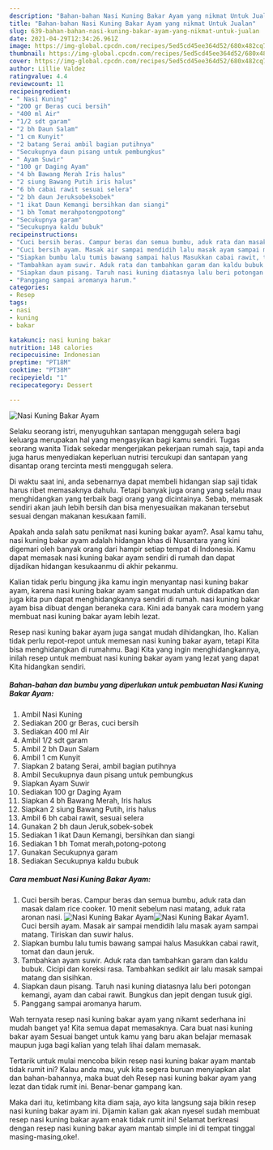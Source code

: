 ```yaml
---
description: "Bahan-bahan Nasi Kuning Bakar Ayam yang nikmat Untuk Jualan"
title: "Bahan-bahan Nasi Kuning Bakar Ayam yang nikmat Untuk Jualan"
slug: 639-bahan-bahan-nasi-kuning-bakar-ayam-yang-nikmat-untuk-jualan
date: 2021-04-29T12:34:26.961Z
image: https://img-global.cpcdn.com/recipes/5ed5cd45ee364d52/680x482cq70/nasi-kuning-bakar-ayam-foto-resep-utama.jpg
thumbnail: https://img-global.cpcdn.com/recipes/5ed5cd45ee364d52/680x482cq70/nasi-kuning-bakar-ayam-foto-resep-utama.jpg
cover: https://img-global.cpcdn.com/recipes/5ed5cd45ee364d52/680x482cq70/nasi-kuning-bakar-ayam-foto-resep-utama.jpg
author: Lillie Valdez
ratingvalue: 4.4
reviewcount: 11
recipeingredient:
- " Nasi Kuning"
- "200 gr Beras cuci bersih"
- "400 ml Air"
- "1/2 sdt garam"
- "2 bh Daun Salam"
- "1 cm Kunyit"
- "2 batang Serai ambil bagian putihnya"
- "Secukupnya daun pisang untuk pembungkus"
- " Ayam Suwir"
- "100 gr Daging Ayam"
- "4 bh Bawang Merah Iris halus"
- "2 siung Bawang Putih iris halus"
- "6 bh cabai rawit sesuai selera"
- "2 bh daun Jeruksobeksobek"
- "1 ikat Daun Kemangi bersihkan dan siangi"
- "1 bh Tomat merahpotongpotong"
- "Secukupnya garam"
- "Secukupnya kaldu bubuk"
recipeinstructions:
- "Cuci bersih beras. Campur beras dan semua bumbu, aduk rata dan masak dalam rice cooker. 10 menit sebelum nasi matang, aduk rata aronan nasi."
- "Cuci bersih ayam. Masak air sampai mendidih lalu masak ayam sampai matang. Tiriskan dan suwir halus."
- "Siapkan bumbu lalu tumis bawang sampai halus Masukkan cabai rawit, tomat dan daun jeruk."
- "Tambahkan ayam suwir. Aduk rata dan tambahkan garam dan kaldu bubuk. Cicipi dan koreksi rasa. Tambahkan sedikit air lalu masak sampai matang dan sisihkan."
- "Siapkan daun pisang. Taruh nasi kuning diatasnya lalu beri potongan kemangi, ayam dan cabai rawit. Bungkus dan jepit dengan tusuk gigi."
- "Panggang sampai aromanya harum."
categories:
- Resep
tags:
- nasi
- kuning
- bakar

katakunci: nasi kuning bakar 
nutrition: 148 calories
recipecuisine: Indonesian
preptime: "PT18M"
cooktime: "PT38M"
recipeyield: "1"
recipecategory: Dessert

---
```



![Nasi Kuning Bakar Ayam](https://img-global.cpcdn.com/recipes/5ed5cd45ee364d52/680x482cq70/nasi-kuning-bakar-ayam-foto-resep-utama.jpg)

Selaku seorang istri, menyuguhkan santapan menggugah selera bagi keluarga merupakan hal yang mengasyikan bagi kamu sendiri. Tugas seorang  wanita Tidak sekedar mengerjakan pekerjaan rumah saja, tapi anda juga harus menyediakan keperluan nutrisi tercukupi dan santapan yang disantap orang tercinta mesti menggugah selera.

Di waktu  saat ini, anda sebenarnya dapat membeli hidangan siap saji tidak harus ribet memasaknya dahulu. Tetapi banyak juga orang yang selalu mau menghidangkan yang terbaik bagi orang yang dicintainya. Sebab, memasak sendiri akan jauh lebih bersih dan bisa menyesuaikan makanan tersebut sesuai dengan makanan kesukaan famili. 



Apakah anda salah satu penikmat nasi kuning bakar ayam?. Asal kamu tahu, nasi kuning bakar ayam adalah hidangan khas di Nusantara yang kini digemari oleh banyak orang dari hampir setiap tempat di Indonesia. Kamu dapat memasak nasi kuning bakar ayam sendiri di rumah dan dapat dijadikan hidangan kesukaanmu di akhir pekanmu.

Kalian tidak perlu bingung jika kamu ingin menyantap nasi kuning bakar ayam, karena nasi kuning bakar ayam sangat mudah untuk didapatkan dan juga kita pun dapat menghidangkannya sendiri di rumah. nasi kuning bakar ayam bisa dibuat dengan beraneka cara. Kini ada banyak cara modern yang membuat nasi kuning bakar ayam lebih lezat.

Resep nasi kuning bakar ayam juga sangat mudah dihidangkan, lho. Kalian tidak perlu repot-repot untuk memesan nasi kuning bakar ayam, tetapi Kita bisa menghidangkan di rumahmu. Bagi Kita yang ingin menghidangkannya, inilah resep untuk membuat nasi kuning bakar ayam yang lezat yang dapat Kita hidangkan sendiri.

<!--inarticleads1-->

##### Bahan-bahan dan bumbu yang diperlukan untuk pembuatan Nasi Kuning Bakar Ayam:

1. Ambil  Nasi Kuning
1. Sediakan 200 gr Beras, cuci bersih
1. Sediakan 400 ml Air
1. Ambil 1/2 sdt garam
1. Ambil 2 bh Daun Salam
1. Ambil 1 cm Kunyit
1. Siapkan 2 batang Serai, ambil bagian putihnya
1. Ambil Secukupnya daun pisang untuk pembungkus
1. Siapkan  Ayam Suwir
1. Sediakan 100 gr Daging Ayam
1. Siapkan 4 bh Bawang Merah, Iris halus
1. Siapkan 2 siung Bawang Putih, iris halus
1. Ambil 6 bh cabai rawit, sesuai selera
1. Gunakan 2 bh daun Jeruk,sobek-sobek
1. Sediakan 1 ikat Daun Kemangi, bersihkan dan siangi
1. Sediakan 1 bh Tomat merah,potong-potong
1. Gunakan Secukupnya garam
1. Sediakan Secukupnya kaldu bubuk




<!--inarticleads2-->

##### Cara membuat Nasi Kuning Bakar Ayam:

1. Cuci bersih beras. Campur beras dan semua bumbu, aduk rata dan masak dalam rice cooker. 10 menit sebelum nasi matang, aduk rata aronan nasi.
<img src="https://img-global.cpcdn.com/steps/ff6776302a008f9c/160x128cq70/nasi-kuning-bakar-ayam-langkah-memasak-1-foto.jpg" alt="Nasi Kuning Bakar Ayam"><img src="https://img-global.cpcdn.com/steps/86e44c338721357b/160x128cq70/nasi-kuning-bakar-ayam-langkah-memasak-1-foto.jpg" alt="Nasi Kuning Bakar Ayam">1. Cuci bersih ayam. Masak air sampai mendidih lalu masak ayam sampai matang. Tiriskan dan suwir halus.
1. Siapkan bumbu lalu tumis bawang sampai halus Masukkan cabai rawit, tomat dan daun jeruk.
1. Tambahkan ayam suwir. Aduk rata dan tambahkan garam dan kaldu bubuk. Cicipi dan koreksi rasa. Tambahkan sedikit air lalu masak sampai matang dan sisihkan.
1. Siapkan daun pisang. Taruh nasi kuning diatasnya lalu beri potongan kemangi, ayam dan cabai rawit. Bungkus dan jepit dengan tusuk gigi.
1. Panggang sampai aromanya harum.




Wah ternyata resep nasi kuning bakar ayam yang nikamt sederhana ini mudah banget ya! Kita semua dapat memasaknya. Cara buat nasi kuning bakar ayam Sesuai banget untuk kamu yang baru akan belajar memasak maupun juga bagi kalian yang telah lihai dalam memasak.

Tertarik untuk mulai mencoba bikin resep nasi kuning bakar ayam mantab tidak rumit ini? Kalau anda mau, yuk kita segera buruan menyiapkan alat dan bahan-bahannya, maka buat deh Resep nasi kuning bakar ayam yang lezat dan tidak rumit ini. Benar-benar gampang kan. 

Maka dari itu, ketimbang kita diam saja, ayo kita langsung saja bikin resep nasi kuning bakar ayam ini. Dijamin kalian gak akan nyesel sudah membuat resep nasi kuning bakar ayam enak tidak rumit ini! Selamat berkreasi dengan resep nasi kuning bakar ayam mantab simple ini di tempat tinggal masing-masing,oke!.

